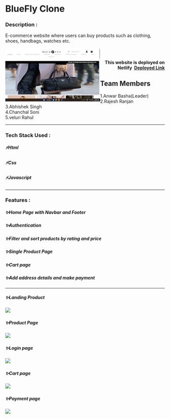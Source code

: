 <h1>BlueFly Clone</h1>
 
<h3>Description :</h3>
E-commerce website where users can buy products such as clothing, shoes, handbags, watches etc.

<span>&nbsp;<img align="left" width="300px" alt="picture of coder" src="https://github.com/Abhi11sep/Abhi11sep/blob/main/blue%20fly.gif"/></span>
<h4 align="right">&nbsp;This website is deployed on Netlify  &nbsp;<a align="right" href=""/>Deployed Link</a></h4>

<h2>Team Members</h2>
1.Anwar Basha(Leader) <br>
2.Rajesh Ranjan <br>
3.Abhishek Singh <br>
4.Chanchal Soni <br>
5.veluri Rahul <br>
 
 ---

<h3>Tech Stack Used :</h3>
<h5>⚡Html</h5>
<h5>⚡Css</h5>
<h5>⚡Javascript</h5>

---

<h3>Features :</h3>
<h5>✨Home Page with Navbar and Footer</h5>
<h5>✨Authentication</h5>
<h5>✨Filter and sort products by rating and price</h5>
<h5>✨Single Product Page</h5>
<h5>✨Cart page</h5>
<h5>✨Add address details and make payment </h5>

---

<!-- <h3>Some Glimps of Project :</h3>
<h5>✨Home Page with Navbar and Footer</h5>
![Screenshot (187)](https://user-images.githubusercontent.com/107553043/213978937-9e0bc306-a293-450c-8fdf-cc585efb4df9.png)
![Screenshot (188)](https://user-images.githubusercontent.com/107553043/213978944-0b094a98-9a3f-4257-945a-a0ee148f0dba.png)
![Screenshot (184)](https://user-images.githubusercontent.com/107553043/213978948-a69712e9-1585-4dbd-ac7f-e2259222e40f.png)
![Screenshot (185)](https://user-images.githubusercontent.com/107553043/213978950-75a42da5-f30b-4b8d-ad9a-b8ff9ef78dc0.png)
![Screenshot (186)](https://user-images.githubusercontent.com/107553043/213978951-792b7725-5a3b-466a-a74e-065e4c907040.png)


![image](https://user-images.githubusercontent.com/107463246/221772169-de88e1aa-f509-4148-a80d-e47bb2f5d765.png)

![image](https://user-images.githubusercontent.com/107463246/221772511-1addb93c-c56d-41b2-b3c3-528edbbe6d7e.png)

![image](https://user-images.githubusercontent.com/107463246/221772868-c77c1637-a429-4512-af90-5ee34d05f383.png)
![image](https://user-images.githubusercontent.com/107463246/221773263-f6c3113d-ace2-4366-b890-653b0aa32e66.png)

-->

<h5>✨Landing Product</h5>
<img src="https://user-images.githubusercontent.com/107463246/221771987-a7b71a16-41d8-4be3-bbd1-3a1b1556ea50.png"/>

<h5>✨Product Page</h5>
<img src="https://user-images.githubusercontent.com/107463246/221772169-de88e1aa-f509-4148-a80d-e47bb2f5d765.png"/>

<h5>✨Login page</h5>
<img src="https://user-images.githubusercontent.com/107463246/221772511-1addb93c-c56d-41b2-b3c3-528edbbe6d7e.png"/>

<h5>✨Cart page</h5>
<img src="https://user-images.githubusercontent.com/107463246/221772868-c77c1637-a429-4512-af90-5ee34d05f383.png" />

<h5>✨Payment page</h5>
<img src="https://user-images.githubusercontent.com/107463246/221773263-f6c3113d-ace2-4366-b890-653b0aa32e66.png"/>


